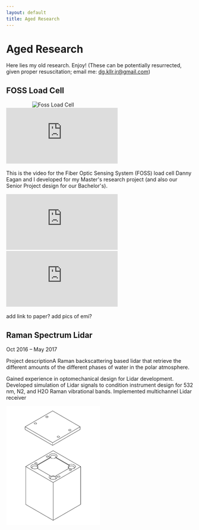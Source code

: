 ```yaml
---
layout: default
title: Aged Research
---
```


# Aged Research

Here lies my old research. Enjoy! (These can be potentially resurrected, given proper resuscitation; email me: <dg.kllr.jr@gmail.com>)

## FOSS Load Cell

<div style="width: 50%; height: auto; text-align: center;"><img src="/pictures/load cell final.png" alt="Foss Load Cell"  ></div>

<iframe src="https://www.youtube.com/embed/IN2OMU7ZHjU" frameborder="0" allow="accelerometer; autoplay; encrypted-media; gyroscope; picture-in-picture" allowfullscreen></iframe>

This is the video for the Fiber Optic Sensing System (FOSS) load cell Danny Eagan and I developed for my Master's research project (and also our Senior Project design for our Bachelor's).

<iframe src="https://www.youtube.com/embed/8XkJwjkDrAY" frameborder="0" allow="accelerometer; autoplay; encrypted-media; gyroscope; picture-in-picture" allowfullscreen></iframe>

<iframe src="https://www.youtube.com/embed/b2b-zLfIH_s" frameborder="0" allow="accelerometer; autoplay; encrypted-media; gyroscope; picture-in-picture" allowfullscreen></iframe>

add link to paper? add pics of emi?

## Raman Spectrum Lidar

Oct 2016 – May 2017

Project descriptionA Raman backscattering based lidar that retrieve the different amounts of the different phases of water in the polar atmosphere.

Gained experience in optomechanical design for Lidar development. Developed simulation of Lidar signals to condition instrument design for 532 nm, N2, and H2O Raman vibrational bands. Implemented multichannel Lidar receiver

<div style="width: 50%; height: auto; text-align: center;"><img src="/pictures/bs_holder.png" alt="Beam Splitter Block" ></div>
